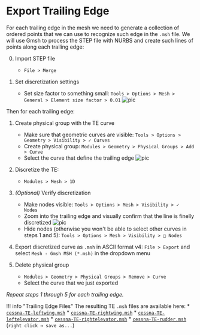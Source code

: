 # Export Trailing Edge

For each trailing edge in the mesh we need to generate a collection of
ordered points that we can use to recognize such edge in the `.msh` file.
We will use Gmsh to process the STEP file with NURBS and create such lines
of points along each trailing edge:

0. Import STEP file
    * `File > Merge`

1. Set discretization settings
    * Set size factor to something small: `Tools > Options > Mesh > General > Element size factor > 0.01`
    ![pic](http://edoalvar2.groups.et.byu.net/public/FLOWPanel/gmsh011.png)

Then for each trailing edge:

1. Create physical group with the TE curve
    * Make sure that geometric curves are visible: `Tools > Options > Geometry > Visibility > ✓ Curves`
    * Create physical group: `Modules > Geometry > Physical Groups > Add > Curve`
    * Select the curve that define the trailing edge
    ![pic](http://edoalvar2.groups.et.byu.net/public/FLOWPanel/gmsh012.png)

2. Discretize the TE:
    * `Modules > Mesh > 1D`

3. *(Optional)* Verify discretization
    * Make nodes visible: `Tools > Options > Mesh > Visibility > ✓ Nodes`
    * Zoom into the trailing edge and visually confirm that the line is finelly discretized
    ![pic](http://edoalvar2.groups.et.byu.net/public/FLOWPanel/gmsh013.png)
    * Hide nodes (otherwise you won't be able to select other curves in steps
        1 and 5): `Tools > Options > Mesh > Visibility > □ Nodes`

4. Export discretized curve as `.msh` in ASCII format v4: `File > Export`
    and select `Mesh - Gmsh MSH (*.msh)` in the dropdown menu

5. Delete physical group
    * `Modules > Geometry > Physical Groups > Remove > Curve`
    * Select the curve that we just exported

*Repeat steps 1 through 5 for each trailing edge.*

!!! info "Trailing Edge Files"
    The resulting TE `.msh` files are available here:
    * [`cessna-TE-leftwing.msh`](https://github.com/byuflowlab/FLOWPanel.jl/raw/master/examples/data/cessna-TE-leftwing.msh)
    * [`cessna-TE-rightwing.msh`](https://github.com/byuflowlab/FLOWPanel.jl/raw/master/examples/data/cessna-TE-rightwing.msh)
    * [`cessna-TE-leftelevator.msh`](https://github.com/byuflowlab/FLOWPanel.jl/raw/master/examples/data/cessna-TE-leftelevator.msh)
    * [`cessna-TE-rightelevator.msh`](https://github.com/byuflowlab/FLOWPanel.jl/raw/master/examples/data/cessna-TE-rightelevator.msh)
    * [`cessna-TE-rudder.msh`](https://github.com/byuflowlab/FLOWPanel.jl/raw/master/examples/data/cessna-TE-rudder.msh)
    (`right click → save as...`)

